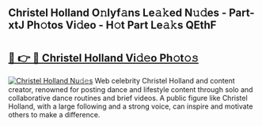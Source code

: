## Christel Holland O𝚗lyf𝚊ns Le𝚊𝚔ed N𝚞𝚍es - Part-xtJ Ph𝚘tos Vi𝚍eo - H𝚘t Part Le𝚊𝚔s QEthF

# <h2><a href="http://hf00cdb.feru.top/?c=Christel+Holland">🔗 👉 🔴 Christel Holland Vi𝚍𝚎o Ph𝚘t𝚘𝚜</a></h2>

[![Christel Holland Nu𝚍𝚎s](https://i.imgur.com/0TWrTi3.gif)](http://hf00cdb.feru.top/?c=Christel+Holland)
Web celebrity Christel Holland and content creator, renowned for posting dance and lifestyle content through solo and collaborative dance routines and brief videos. A public figure like Christel Holland, with a large following and a strong voice, can inspire and motivate others to make a difference. 
